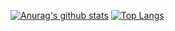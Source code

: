 [![Anurag's github stats](https://github-readme-stats.vercel.app/api?username=tpofd&show_icons=true&hide=prs)](https://github.com/tpofd/github-readme-stats)
[![Top Langs](https://github-readme-stats.vercel.app/api/top-langs/?username=tpofd&layout=compact&hide=ShaderLab)](https://github.com/tpofd/github-readme-stats) 
